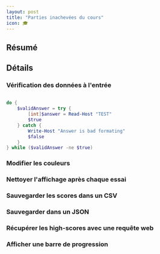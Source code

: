 ```yaml
---
layout: post
title: "Parties inachevées du cours"
icon: 🎓
---
```


## Résumé

## Détails

### Vérification des données à l'entrée

```powershell

do {
    $validAnswer = try {
        [int]$answer = Read-Host "TEST"
        $true
    } catch {
        Write-Host "Answer is bad formating"
        $false
    }
} while ($validAnswer -ne $true)

```

### Modifier les couleurs

### Nettoyer l'affichage après chaque essai

### Sauvegarder les scores dans un CSV

### Sauvegarder dans un JSON

### Récupérer les high-scores avec une requête web

### Afficher une barre de progression